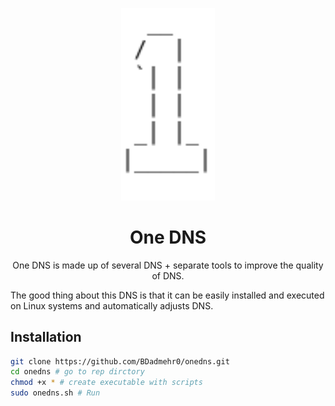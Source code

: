 <div align="center">
    
<p>
    <a href="#">
        <img width="150" src="https://github.com/BDadmehr0/onedns/blob/main/logo.png" alt="onedns Logo">
    </a>
</p>

# One DNS

One DNS is made up of several DNS + separate tools to improve the quality of DNS.

</div>

The good thing about this DNS is that it can be easily installed and executed on Linux systems and automatically adjusts DNS.

## Installation


```bash
git clone https://github.com/BDadmehr0/onedns.git
cd onedns # go to rep dirctory
chmod +x * # create executable with scripts
sudo onedns.sh # Run
```
